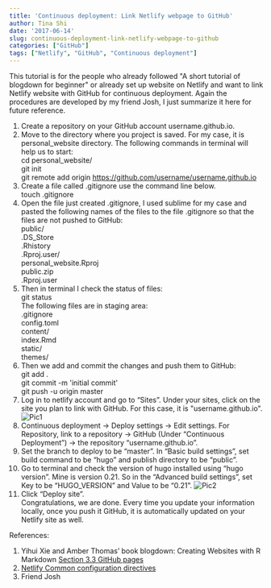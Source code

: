 ```yaml
---
title: 'Continuous deployment: Link Netlify webpage to GitHub'
author: Tina Shi
date: '2017-06-14'
slug: continuous-deployment-link-netlify-webpage-to-github
categories: ["GitHub"]
tags: ["Netlify", "GitHub", "Continuous deployment"]
---
```

This tutorial is for the people who already followed "A short tutorial of blogdown for beginner" or already set up website on Netlify and want to link Netlify website with GitHub for continuous deployment. Again the procedures are developed by my friend Josh, I just summarize it here for future reference.
1.	Create a repository on your GitHub account username.github.io.
2.	Move to the directory where you project is saved. For my case, it is personal_website directory. The following commands in terminal will help us to start:  
cd personal_website/  
git init  
git remote add origin https://github.com/username/username.github.io  
3.	Create a file called .gitignore use the command line below.  
touch .gitignore
4.	Open the file just created .gitignore, I used sublime for my case and pasted the following names of the files to the file .gitignore so that the files are not pushed to GitHub:  
public/  
.DS_Store   
.Rhistory  
.Rproj.user/  
personal_website.Rproj  
public.zip  
.Rproj.user  
5.	Then in terminal I check the status of files:  
git status  
The following files are in staging area:  
.gitignore  
config.toml  
content/    
index.Rmd  
static/  
themes/  
6.	Then we add and commit the changes and push them to GitHub:  
git add .  
git commit -m 'initial commit'  
git push -u origin master  
7.	Log in to netlify account and go to “Sites”. Under your sites, click on the site you plan to link with GitHub. For this case, it is "username.github.io". ![Pic1](/img/continuous_deployment_Pic1.png)
8.	Continuous deployment -> Deploy settings -> Edit settings.
For Repository, link to a repository -> GitHub (Under “Continuous Deployment”) -> the repository “username.github.io”.
9.	Set the branch to deploy to be “master”. In “Basic build settings”, set build command to be “hugo” and publish directory to be “public”.
10.	Go to terminal and check the version of hugo installed using “hugo version”. Mine is version 0.21. So in the “Advanced build settings”, set Key to be “HUGO_VERSION” and Value to be “0.21”.
![Pic2](/img/continuous_deployment_Pic2.png)
11. Click “Deploy site”.   
Congratulations, we are done. Every time you update your information locally, once you push it GitHub, it is automatically updated on your Netlify site as well.

References:  
1. Yihui Xie and Amber Thomas’ book blogdown: Creating Websites with R Markdown [Section 3.3 GitHub pages](https://bookdown.org/yihui/blogdown/github-pages.html)  
2. [Netlify Common configuration directives](https://www.netlify.com/docs/continuous-deployment/#common-configuration-directives)  
3. Friend Josh
